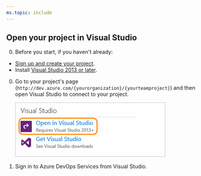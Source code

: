 ```yaml
---
ms.topic: include
---
```


##	Open your project in Visual Studio

0. Before you start, if you haven't already:

 * [Sign up and create your project](../../../organizations/accounts/create-organization.md).
 * Install [Visual Studio 2013 or later](https://visualstudio.microsoft.com/en-us/downloads).

0. Go to your project's page 
(```http://dev.azure.com/{yourorganization}/{yourteamproject}```)
and then open Visual Studio to connect to your project.

	![On your project overview page, click Open in Visual Studio](../../../_shared/_img/GoHomeOpenInVisualStudio.png)

0. Sign in to Azure DevOps Services from Visual Studio. 